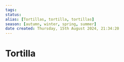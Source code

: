 ```yaml
---
tags: 
status:
alias: [Tortillas, tortilla, tortillas]
season: [autumn, winter, spring, summer]
date created: Thursday, 15th August 2024, 21:34:20
---
```


# Tortilla